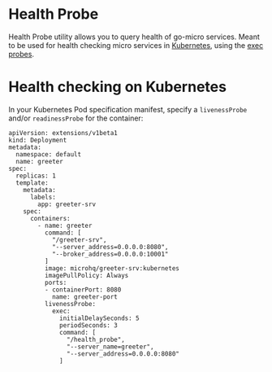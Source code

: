 # Health Probe

Health Probe utility allows you to query health of go-micro services. Meant to be used for health checking micro services in [Kubernetes](https://kubernetes.io/), using the [exec probes](https://kubernetes.io/docs/tasks/configure-pod-container/configure-liveness-readiness-probes/#define-a-liveness-command).




# Health checking on Kubernetes
In your Kubernetes Pod specification manifest, specify a `livenessProbe` and/or `readinessProbe` for the container:

```
apiVersion: extensions/v1beta1
kind: Deployment
metadata:
  namespace: default
  name: greeter
spec:
  replicas: 1
  template:
    metadata:
      labels:
        app: greeter-srv
    spec:
      containers:
        - name: greeter
          command: [
            "/greeter-srv",
            "--server_address=0.0.0.0:8080",
            "--broker_address=0.0.0.0:10001"
          ]
          image: microhq/greeter-srv:kubernetes
          imagePullPolicy: Always
          ports:
          - containerPort: 8080
            name: greeter-port
          livenessProbe:
            exec:
              initialDelaySeconds: 5
              periodSeconds: 3
              command: [
                "/health_probe",
                "--server_name=greeter",
                "--server_address=0.0.0.0:8080"
              ]
```


